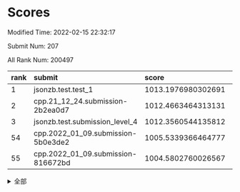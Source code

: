 # Scores

Modified Time: 2022-02-15 22:32:17

Submit Num: 207

All Rank Num: 200497

| rank |               submit               |       score        |       sigma        | pk_num |
| :--- | :--------------------------------- | :----------------- | :----------------- | :----- |
| 1    | jsonzb.test.test_1                 | 1013.1976980302691 | 0.8110281187205145 | 3870   |
| 2    | cpp.21_12_24.submission-2b2ea0d7   | 1012.4663464313131 | 0.7908557017130713 | 3875   |
| 3    | jsonzb.test.submission_level_4     | 1012.3560544135812 | 0.790021193319336  | 3872   |
| 54   | cpp.2022_01_09.submission-5b0e3de2 | 1005.5339366464777 | 0.7199406872132463 | 3875   |
| 55   | cpp.2022_01_09.submission-816672bd | 1004.5802760026567 | 0.7143883957941948 | 3878   |


<details>
<summary>全部</summary>

| rank |                 submit                 |       score        |       sigma        | pk_num |
| :--- | :------------------------------------- | :----------------- | :----------------- | :----- |
| 1    | jsonzb.test.test_1                     | 1013.1976980302691 | 0.8110281187205145 | 3870   |
| 2    | cpp.21_12_24.submission-2b2ea0d7       | 1012.4663464313131 | 0.7908557017130713 | 3875   |
| 3    | jsonzb.test.submission_level_4         | 1012.3560544135812 | 0.790021193319336  | 3872   |
| 4    | gobigger.level_3.submission_level_3_5  | 1011.7496292635127 | 0.7990660420391447 | 3878   |
| 5    | gobigger.level_3.submission_level_3_23 | 1011.3612154826083 | 0.7896074482683487 | 3877   |
| 6    | gobigger.level_3.submission_level_3_26 | 1011.3392385111844 | 0.7714644693344787 | 3876   |
| 7    | gobigger.level_3.submission_level_3_20 | 1011.210399269602  | 0.7671938739510914 | 3874   |
| 8    | gobigger.level_3.submission_level_3_39 | 1011.1151129544345 | 0.762844968488838  | 3872   |
| 9    | gobigger.level_3.submission_level_3_4  | 1011.0633631588811 | 0.7834604959278322 | 3872   |
| 10   | gobigger.level_3.submission_level_3_31 | 1011.0341521818704 | 0.7613400977512942 | 3880   |
| 11   | gobigger.level_3.submission_level_3_35 | 1010.9853855346183 | 0.7660662335032362 | 3876   |
| 12   | gobigger.level_3.submission_level_3_24 | 1010.9406221411509 | 0.7788646636225549 | 3873   |
| 13   | gobigger.level_3.submission_level_3_9  | 1010.6585028725068 | 0.7725248048405449 | 3877   |
| 14   | gobigger.level_3.submission_level_3_21 | 1010.6557074218034 | 0.7732904607105813 | 3871   |
| 15   | gobigger.level_3.submission_level_3_2  | 1010.6547156860222 | 0.7532494398966153 | 3877   |
| 16   | gobigger.level_3.submission_level_3_29 | 1010.6449510490271 | 0.7675376296971627 | 3876   |
| 17   | gobigger.level_3.submission_level_3_10 | 1010.5972788265268 | 0.7696402214436874 | 3881   |
| 18   | gobigger.level_3.submission_level_3_30 | 1010.5761113291982 | 0.7611711363151151 | 3874   |
| 19   | gobigger.level_3.submission_level_3_16 | 1010.5063115083834 | 0.7590353330947088 | 3877   |
| 20   | gobigger.level_3.submission_level_3_45 | 1010.4799329564003 | 0.7785686309719088 | 3878   |
| 21   | gobigger.level_3.submission_level_3_38 | 1010.3224348234106 | 0.7898175306533914 | 3874   |
| 22   | gobigger.level_3.submission_level_3_14 | 1010.2201229277309 | 0.7561196377338286 | 3879   |
| 23   | gobigger.level_3.submission_level_3_42 | 1010.1317348040208 | 0.7405228481973638 | 3874   |
| 24   | gobigger.level_3.submission_level_3_18 | 1010.016426231432  | 0.7597979314055034 | 3876   |
| 25   | gobigger.level_3.submission_level_3_37 | 1009.9094329684273 | 0.7499401555822297 | 3877   |
| 26   | gobigger.level_3.submission_level_3_32 | 1009.903390072176  | 0.7475205218149552 | 3871   |
| 27   | gobigger.level_3.submission_level_3_28 | 1009.8340571591038 | 0.7666512873806776 | 3874   |
| 28   | gobigger.level_3.submission_level_3_17 | 1009.828610970871  | 0.7439986243892    | 3872   |
| 29   | gobigger.level_3.submission_level_3_3  | 1009.639064005341  | 0.7918807879997518 | 3868   |
| 30   | gobigger.level_3.submission_level_3_49 | 1009.5938653643814 | 0.7503441081378587 | 3875   |
| 31   | gobigger.level_3.submission_level_3_7  | 1009.5700053562332 | 0.7367227388627301 | 3875   |
| 32   | gobigger.level_3.submission_level_3_0  | 1009.4559250838984 | 0.7942766809546764 | 3876   |
| 33   | gobigger.level_3.submission_level_3_15 | 1009.4289544853112 | 0.7404228406526512 | 3875   |
| 34   | gobigger.level_3.submission_level_3_8  | 1009.4112345739254 | 0.7619879822874949 | 3877   |
| 35   | gobigger.level_3.submission_level_3_40 | 1009.3891890917674 | 0.7530188228773274 | 3875   |
| 36   | gobigger.level_3.submission_level_3_48 | 1009.3385809706341 | 0.7654586804514494 | 3873   |
| 37   | gobigger.level_3.submission_level_3_19 | 1009.3255454249404 | 0.7444516219237923 | 3874   |
| 38   | gobigger.level_3.submission_level_3_46 | 1009.313232862007  | 0.7410180850201665 | 3878   |
| 39   | gobigger.level_3.submission_level_3_1  | 1009.2728341487979 | 0.7524413337913659 | 3870   |
| 40   | gobigger.level_3.submission_level_3_43 | 1009.1875429238901 | 0.7445927482647887 | 3873   |
| 41   | gobigger.level_3.submission_level_3_34 | 1009.1743314279177 | 0.763832645053886  | 3871   |
| 42   | gobigger.level_3.submission_level_3_12 | 1009.1467037567418 | 0.7503957285279049 | 3877   |
| 43   | gobigger.level_3.submission_level_3_11 | 1009.1274970653152 | 0.769611959054357  | 3873   |
| 44   | gobigger.level_3.submission_level_3_6  | 1009.0695926318751 | 0.7561825949418047 | 3876   |
| 45   | gobigger.level_3.submission_level_3_47 | 1009.0572779542447 | 0.7481835430510524 | 3876   |
| 46   | gobigger.level_3.submission_level_3_41 | 1008.9921907872719 | 0.7616172018922412 | 3875   |
| 47   | gobigger.level_3.submission_level_3_44 | 1008.9810394308687 | 0.7406946718047391 | 3874   |
| 48   | gobigger.level_3.submission_level_3_13 | 1008.7806736351387 | 0.7392852542304816 | 3875   |
| 49   | gobigger.level_3.submission_level_3_22 | 1008.6606569131083 | 0.7481054734233836 | 3873   |
| 50   | gobigger.level_3.submission_level_3_27 | 1008.4704470926331 | 0.7303109238847254 | 3874   |
| 51   | gobigger.level_3.submission_level_3_25 | 1008.2486544433986 | 0.7545319122308539 | 3877   |
| 52   | gobigger.level_3.submission_level_3_36 | 1008.2255449485339 | 0.7243632384782194 | 3879   |
| 53   | gobigger.level_3.submission_level_3_33 | 1007.666714235508  | 0.7191480301967519 | 3874   |
| 54   | cpp.2022_01_09.submission-5b0e3de2     | 1005.5339366464777 | 0.7199406872132463 | 3875   |
| 55   | cpp.2022_01_09.submission-816672bd     | 1004.5802760026567 | 0.7143883957941948 | 3878   |
| 56   | gobigger.level_1.submission_level_1_48 | 1004.47889301061   | 0.741574796342507  | 3874   |
| 57   | gobigger.level_1.submission_level_1_36 | 1004.3152503017191 | 0.7223136793640247 | 3873   |
| 58   | gobigger.level_1.submission_level_1_12 | 1004.282705564039  | 0.7233660292417227 | 3878   |
| 59   | gobigger.level_1.submission_level_1_20 | 1004.2642263088111 | 0.722840360600674  | 3874   |
| 60   | gobigger.level_1.submission_level_1_43 | 1004.2364905157388 | 0.7189318887782196 | 3874   |
| 61   | gobigger.level_1.submission_level_1_31 | 1004.2273970672692 | 0.712709746720478  | 3879   |
| 62   | gobigger.level_1.submission_level_1_44 | 1004.0931593503675 | 0.7225391557237513 | 3868   |
| 63   | gobigger.level_1.submission_level_1_41 | 1004.0436549562887 | 0.712588383762363  | 3875   |
| 64   | gobigger.level_1.submission_level_1_47 | 1004.0091285176316 | 0.7253521343022898 | 3869   |
| 65   | gobigger.level_1.submission_level_1_4  | 1003.9191759079077 | 0.7236145416073169 | 3877   |
| 66   | gobigger.level_1.submission_level_1_40 | 1003.8861699204735 | 0.7111869001673927 | 3878   |
| 67   | gobigger.level_1.submission_level_1_5  | 1003.84204837488   | 0.71551558270982   | 3872   |
| 68   | gobigger.level_1.submission_level_1_13 | 1003.7952689013416 | 0.7170285095246319 | 3874   |
| 69   | gobigger.level_1.submission_level_1_34 | 1003.7627817590648 | 0.7128284655353163 | 3872   |
| 70   | gobigger.level_1.submission_level_1_9  | 1003.7158638922236 | 0.7135867490049292 | 3876   |
| 71   | gobigger.level_1.submission_level_1_21 | 1003.6442301612807 | 0.7155933587016475 | 3872   |
| 72   | gobigger.level_1.submission_level_1_8  | 1003.6189010664993 | 0.718130061866324  | 3878   |
| 73   | gobigger.level_1.submission_level_1_27 | 1003.5376287733766 | 0.7085715344714    | 3874   |
| 74   | gobigger.level_1.submission_level_1_1  | 1003.5337118964344 | 0.7076592831964481 | 3870   |
| 75   | gobigger.level_1.submission_level_1_18 | 1003.5271928305465 | 0.7188079440784662 | 3875   |
| 76   | gobigger.level_1.submission_level_1_2  | 1003.4865184453012 | 0.7115690618998954 | 3878   |
| 77   | gobigger.level_1.submission_level_1_22 | 1003.4822688144953 | 0.7184501507421958 | 3873   |
| 78   | gobigger.level_1.submission_level_1_35 | 1003.4276733299286 | 0.7137912507717962 | 3874   |
| 79   | gobigger.level_1.submission_level_1_33 | 1003.426820232947  | 0.715390371206993  | 3874   |
| 80   | gobigger.level_1.submission_level_1_24 | 1003.4034769088026 | 0.7160889226453285 | 3873   |
| 81   | gobigger.level_1.submission_level_1_26 | 1003.4018848698325 | 0.7087664558618777 | 3872   |
| 82   | gobigger.level_1.submission_level_1_3  | 1003.3707822311786 | 0.7023145458132262 | 3876   |
| 83   | gobigger.level_1.submission_level_1_30 | 1003.2773939992655 | 0.7104304550806296 | 3877   |
| 84   | gobigger.level_1.submission_level_1_23 | 1003.2411146006525 | 0.7160547767410325 | 3877   |
| 85   | gobigger.level_1.submission_level_1_17 | 1003.2200147047539 | 0.7143779227223295 | 3879   |
| 86   | gobigger.level_1.submission_level_1_7  | 1003.0305121283686 | 0.7042445578726212 | 3872   |
| 87   | gobigger.level_1.submission_level_1_10 | 1003.0262221816569 | 0.7128403319450424 | 3874   |
| 88   | gobigger.level_1.submission_level_1_37 | 1002.909358647338  | 0.7178179400565267 | 3869   |
| 89   | gobigger.level_1.submission_level_1_6  | 1002.895309611323  | 0.720584728762533  | 3875   |
| 90   | gobigger.level_1.submission_level_1_45 | 1002.8895889089803 | 0.7055892898177234 | 3881   |
| 91   | gobigger.level_1.submission_level_1_49 | 1002.8213103810291 | 0.7147138773270917 | 3872   |
| 92   | gobigger.level_1.submission_level_1_19 | 1002.7376089062917 | 0.7269502044286746 | 3873   |
| 93   | gobigger.level_1.submission_level_1_46 | 1002.7232031694381 | 0.6990025729781242 | 3874   |
| 94   | gobigger.level_1.submission_level_1_16 | 1002.6795558493042 | 0.715975115818745  | 3876   |
| 95   | gobigger.level_1.submission_level_1_28 | 1002.5684416360778 | 0.7139235011293368 | 3879   |
| 96   | gobigger.level_1.submission_level_1_15 | 1002.5151170437259 | 0.7097870289556485 | 3873   |
| 97   | gobigger.level_1.submission_level_1_25 | 1002.4790173828535 | 0.704870147628057  | 3871   |
| 98   | gobigger.level_1.submission_level_1_38 | 1002.4182073431125 | 0.7082264549656441 | 3878   |
| 99   | gobigger.level_1.submission_level_1_11 | 1002.3899351325385 | 0.711346553253831  | 3874   |
| 100  | gobigger.level_1.submission_level_1_39 | 1002.323999684572  | 0.7182544693573382 | 3876   |
| 101  | gobigger.level_1.submission_level_1_0  | 1002.2136391502191 | 0.7139981204374198 | 3876   |
| 102  | gobigger.level_1.submission_level_1_14 | 1001.9896212715009 | 0.7105738978834932 | 3878   |
| 103  | gobigger.level_1.submission_level_1_32 | 1001.7016400762816 | 0.7150927779482121 | 3875   |
| 104  | gobigger.level_1.submission_level_1_29 | 1001.2422069783233 | 0.7191639647906276 | 3878   |
| 105  | gobigger.level_1.submission_level_1_42 | 1001.1327804638352 | 0.7172886730142355 | 3874   |
| 106  | gobigger.random.submission_random_25   | 997.2418925054275  | 0.7185485071476063 | 3871   |
| 107  | gobigger.random.submission_random_37   | 997.1040604129474  | 0.699843381113472  | 3876   |
| 108  | gobigger.random.submission_random_47   | 997.0588967288089  | 0.715096343976805  | 3872   |
| 109  | gobigger.random.submission_random_4    | 996.9523130970944  | 0.7008716722530564 | 3875   |
| 110  | gobigger.random.submission_random_48   | 996.8508684533496  | 0.701684058193323  | 3872   |
| 111  | gobigger.random.submission_random_17   | 996.8359663482929  | 0.7079288733579663 | 3879   |
| 112  | gobigger.random.submission_random_11   | 996.8293359182594  | 0.723443050224184  | 3876   |
| 113  | gobigger.random.submission_random_29   | 996.7655634150582  | 0.7061285381769438 | 3871   |
| 114  | gobigger.random.submission_random_16   | 996.7286222270877  | 0.7060169168666095 | 3871   |
| 115  | gobigger.random.submission_random_21   | 996.6967284473261  | 0.7126498078748126 | 3871   |
| 116  | gobigger.random.submission_random_41   | 996.6898615365183  | 0.7189512042814182 | 3878   |
| 117  | gobigger.random.submission_random_13   | 996.6342272467607  | 0.7072191165669509 | 3875   |
| 118  | gobigger.random.submission_random_42   | 996.5562164994135  | 0.6999851335792731 | 3872   |
| 119  | gobigger.random.submission_random_12   | 996.5472149052107  | 0.7120135043534059 | 3873   |
| 120  | gobigger.random.submission_random_38   | 996.5351737059412  | 0.7084135543878082 | 3876   |
| 121  | gobigger.random.submission_random_32   | 996.5305257781139  | 0.7144353912383983 | 3873   |
| 122  | gobigger.random.submission_random_0    | 996.504741179429   | 0.7175051436404875 | 3873   |
| 123  | gobigger.random.submission_random_10   | 996.4120161935467  | 0.69863420277386   | 3875   |
| 124  | gobigger.random.submission_random_3    | 996.2829918446099  | 0.7081333199134241 | 3874   |
| 125  | gobigger.random.submission_random_34   | 996.2321769000373  | 0.7098033428643776 | 3880   |
| 126  | gobigger.random.submission_random_8    | 996.1671269121246  | 0.7013327481095308 | 3873   |
| 127  | gobigger.random.submission_random_28   | 996.1299324836075  | 0.7082822890029791 | 3877   |
| 128  | gobigger.random.submission_random_2    | 996.1276362642425  | 0.7167074198207058 | 3873   |
| 129  | gobigger.random.submission_random_30   | 996.1256452740297  | 0.7077203361101471 | 3875   |
| 130  | gobigger.random.submission_random_14   | 996.1075458454239  | 0.7144105335978796 | 3870   |
| 131  | gobigger.random.submission_random_33   | 996.0583895286527  | 0.7220976309206671 | 3875   |
| 132  | gobigger.random.submission_random_40   | 996.0173841280274  | 0.7003897210013961 | 3873   |
| 133  | gobigger.random.submission_random_31   | 996.0010279539003  | 0.7092647558671675 | 3869   |
| 134  | gobigger.random.submission_random_23   | 995.9956443883398  | 0.7022931653644446 | 3873   |
| 135  | gobigger.random.submission_random_46   | 995.986745666368   | 0.7067420986835603 | 3865   |
| 136  | gobigger.random.submission_random_24   | 995.9538695090514  | 0.7192193185794635 | 3874   |
| 137  | gobigger.random.submission_random_36   | 995.9373460572814  | 0.7269531739667766 | 3867   |
| 138  | gobigger.random.submission_random_26   | 995.8806575447376  | 0.7277579879044956 | 3875   |
| 139  | gobigger.random.submission_random_9    | 995.8440559627822  | 0.7134549664711997 | 3873   |
| 140  | gobigger.random.submission_random_43   | 995.8205849277764  | 0.709168634509005  | 3875   |
| 141  | gobigger.random.submission_random_15   | 995.8047070780186  | 0.7153960283912525 | 3876   |
| 142  | gobigger.random.submission_random_39   | 995.7457854242296  | 0.7154366113147319 | 3874   |
| 143  | gobigger.random.submission_random_5    | 995.6730842967971  | 0.7134213362172197 | 3871   |
| 144  | gobigger.random.submission_random_7    | 995.6106321649233  | 0.71937537914693   | 3874   |
| 145  | gobigger.random.submission_random_6    | 995.4526131788434  | 0.701373861586714  | 3875   |
| 146  | gobigger.random.submission_random_18   | 995.4104808156236  | 0.7159679055944476 | 3876   |
| 147  | gobigger.random.submission_random_49   | 995.3253588982572  | 0.7070376495490152 | 3873   |
| 148  | gobigger.random.submission_random_1    | 995.1965148354699  | 0.7265475261621471 | 3872   |
| 149  | gobigger.random.submission_random_44   | 995.1706042924325  | 0.7150707451356847 | 3877   |
| 150  | gobigger.random.submission_random_19   | 995.1080383809164  | 0.7143139229991237 | 3875   |
| 151  | gobigger.random.submission_random_27   | 994.9595031421863  | 0.705487659380489  | 3876   |
| 152  | gobigger.random.submission_random_35   | 994.875817443062   | 0.711982661745131  | 3864   |
| 153  | gobigger.random.submission_random_45   | 994.8314081118943  | 0.7145093306023202 | 3876   |
| 154  | gobigger.random.submission_random_22   | 994.8156005814442  | 0.7137031180164946 | 3876   |
| 155  | gobigger.random.submission_random_20   | 994.7888511302174  | 0.7142611899548308 | 3873   |
| 156  | gobigger.level_2.submission_level_2_39 | 994.3612513991163  | 0.7308346400948671 | 3874   |
| 157  | gobigger.level_2.submission_level_2_31 | 994.1197780301474  | 0.7246398092125349 | 3874   |
| 158  | gobigger.level_2.submission_level_2_1  | 993.6062279607693  | 0.7238483826037477 | 3873   |
| 159  | gobigger.level_2.submission_level_2_27 | 993.5890229188559  | 0.7357242536387456 | 3874   |
| 160  | gobigger.level_2.submission_level_2_2  | 993.4900957539306  | 0.7263611725671749 | 3870   |
| 161  | gobigger.level_2.submission_level_2_37 | 993.4804913525319  | 0.7504100280234689 | 3878   |
| 162  | gobigger.level_2.submission_level_2_30 | 993.3961010973684  | 0.733582264718583  | 3872   |
| 163  | gobigger.level_2.submission_level_2_9  | 993.30043383018    | 0.7440518056316101 | 3872   |
| 164  | gobigger.level_2.submission_level_2_34 | 993.2430857561573  | 0.7348875262806466 | 3879   |
| 165  | gobigger.level_2.submission_level_2_23 | 993.1268005203942  | 0.736933022913151  | 3878   |
| 166  | gobigger.level_2.submission_level_2_6  | 993.0512173083022  | 0.7390640864098001 | 3877   |
| 167  | gobigger.level_2.submission_level_2_18 | 993.0412947644128  | 0.7323313134717233 | 3875   |
| 168  | gobigger.level_2.submission_level_2_44 | 992.9986323126835  | 0.7429058366545251 | 3874   |
| 169  | gobigger.level_2.submission_level_2_4  | 992.869408528941   | 0.7292083582356341 | 3875   |
| 170  | gobigger.level_2.submission_level_2_26 | 992.8608918364472  | 0.7525986391194773 | 3875   |
| 171  | gobigger.level_2.submission_level_2_49 | 992.6605564260904  | 0.7414089622554484 | 3876   |
| 172  | gobigger.level_2.submission_level_2_21 | 992.6449629215778  | 0.7620280142188499 | 3876   |
| 173  | gobigger.level_2.submission_level_2_45 | 992.6308615451383  | 0.7330980473784532 | 3871   |
| 174  | gobigger.level_2.submission_level_2_33 | 992.6245327769809  | 0.7483281383731258 | 3874   |
| 175  | gobigger.level_2.submission_level_2_38 | 992.5407437098511  | 0.7329397145424849 | 3877   |
| 176  | gobigger.level_2.submission_level_2_15 | 992.536030661458   | 0.7516228710591625 | 3875   |
| 177  | gobigger.level_2.submission_level_2_46 | 992.3326705992014  | 0.7715641843459905 | 3878   |
| 178  | gobigger.level_2.submission_level_2_29 | 992.1571064788375  | 0.7536400414964841 | 3873   |
| 179  | gobigger.level_2.submission_level_2_36 | 992.1330436157268  | 0.7480726249634844 | 3877   |
| 180  | gobigger.level_2.submission_level_2_16 | 992.1131126406102  | 0.7367926452556045 | 3871   |
| 181  | gobigger.level_2.submission_level_2_22 | 992.0694033654798  | 0.742075550500168  | 3875   |
| 182  | gobigger.level_2.submission_level_2_7  | 991.9959611625096  | 0.7464299789169991 | 3873   |
| 183  | gobigger.level_2.submission_level_2_24 | 991.9803996882413  | 0.7419815370000737 | 3869   |
| 184  | gobigger.level_2.submission_level_2_32 | 991.9081859678388  | 0.7395545680092854 | 3875   |
| 185  | gobigger.level_2.submission_level_2_10 | 991.8640423914275  | 0.7789212558472759 | 3871   |
| 186  | gobigger.level_2.submission_level_2_8  | 991.7766642279689  | 0.7390432540183615 | 3873   |
| 187  | gobigger.level_2.submission_level_2_13 | 991.6959366532685  | 0.7425088846505863 | 3876   |
| 188  | gobigger.level_2.submission_level_2_48 | 991.6762424734618  | 0.7678679429028781 | 3874   |
| 189  | gobigger.level_2.submission_level_2_28 | 991.4492225034984  | 0.7553938253983532 | 3877   |
| 190  | gobigger.level_2.submission_level_2_47 | 991.4436393734366  | 0.7434391133787231 | 3871   |
| 191  | gobigger.level_2.submission_level_2_40 | 991.3894964680312  | 0.732242250683904  | 3875   |
| 192  | gobigger.level_2.submission_level_2_19 | 991.338788317525   | 0.7371339117010646 | 3871   |
| 193  | gobigger.level_2.submission_level_2_12 | 991.2348383237006  | 0.7537715965041641 | 3876   |
| 194  | gobigger.level_2.submission_level_2_17 | 991.2155024525831  | 0.7742286843485747 | 3878   |
| 195  | gobigger.level_2.submission_level_2_11 | 991.0689846037012  | 0.7587145489187892 | 3871   |
| 196  | gobigger.level_2.submission_level_2_25 | 991.0537243419983  | 0.7424140364189381 | 3879   |
| 197  | gobigger.level_2.submission_level_2_5  | 990.9631676040872  | 0.7481883387417637 | 3874   |
| 198  | gobigger.level_2.submission_level_2_35 | 990.7422136462965  | 0.7698963303295999 | 3872   |
| 199  | gobigger.level_2.submission_level_2_14 | 990.7338956943513  | 0.7508502905483168 | 3878   |
| 200  | gobigger.level_2.submission_level_2_43 | 990.7281110155988  | 0.7535761959208187 | 3871   |
| 201  | gobigger.level_2.submission_level_2_3  | 990.5959228479951  | 0.7638511403820318 | 3877   |
| 202  | gobigger.level_2.submission_level_2_42 | 990.5615298083027  | 0.7632177841782168 | 3874   |
| 203  | gobigger.level_2.submission_level_2_20 | 990.3478867192409  | 0.7519761342810257 | 3873   |
| 204  | gobigger.level_2.submission_level_2_0  | 990.0570057407364  | 0.7943532173176934 | 3870   |
| 205  | gobigger.level_2.submission_level_2_41 | 990.0456083309074  | 0.7864082046999898 | 3880   |
| 206  | gobigger.none.submission_none_1        | 979.528587078876   | 1.2469269043781708 | 3865   |
| 207  | gobigger.none.submission_none_0        | 976.4020893757553  | 1.4490985888780163 | 3875   |

</details>